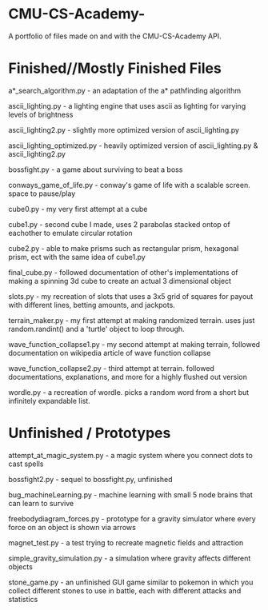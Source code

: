 # CMU-CS-Academy-
A portfolio of files made on and with the CMU-CS-Academy API.

# Finished//Mostly Finished Files
a*_search_algorithm.py - an adaptation of the a* pathfinding algorithm

ascii_lighting.py - a lighting engine that uses ascii as lighting for varying 
levels of brightness

ascii_lighting2.py - slightly more optimized version of ascii_lighting.py

ascii_lighting_optimized.py - heavily optimized version of ascii_lighting.py & ascii_lighting2.py

bossfight.py - a game about surviving to beat a boss

conways_game_of_life.py - conway's game of life with a scalable screen. space to pause/play

cube0.py - my very first attempt at a cube

cube1.py - second cube I made, uses 2 parabolas stacked ontop of eachother to emulate circular rotation

cube2.py - able to make prisms such as rectangular prism, hexagonal prism, ect with the same idea of cube1.py

final_cube.py - followed documentation of other's implementations of making a spinning 3d cube to create an actual 3 dimensional object

slots.py - my recreation of slots that uses a 3x5 grid of squares for payout with different lines, betting amounts, and jackpots.

terrain_maker.py - my first attempt at making randomized terrain. uses just random.randint() and a 'turtle' object to loop through.

wave_function_collapse1.py - my second attempt at making terrain, followed documentation on wikipedia article of wave function collapse

wave_function_collapse2.py - third attempt at terrain. followed documentations, explanations, and more for a highly flushed out version

wordle.py - a recreation of wordle. picks a random word from a short but infinitely expandable list.

# Unfinished / Prototypes
attempt_at_magic_system.py - a magic system where you connect dots to cast spells

bossfight2.py - sequel to bossfight.py, unfinished

bug_machineLearning.py - machine learning with small 5 node brains that can learn to survive

freebodydiagram_forces.py - prototype for a gravity simulator where every force on an object is shown via arrows

magnet_test.py - a test trying to recreate magnetic fields and attraction

simple_gravity_simulation.py - a simulation where gravity affects different objects

stone_game.py - an unfinished GUI game similar to pokemon in which you collect different stones to use in battle, each with different attacks and statistics



